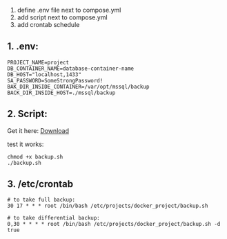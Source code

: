 1.	define .env file next to compose.yml
2.	add script next to compose.yml
3.	add crontab schedule

## 1. .env:
```
PROJECT_NAME=project
DB_CONTAINER_NAME=database-container-name
DB_HOST="localhost,1433"
SA_PASSWORD=SomeStrongPassword!
BAK_DIR_INSIDE_CONTAINER=/var/opt/mssql/backup
BACK_DIR_INSIDE_HOST=./mssql/backup
```

## 2. Script:

Get it here: [Download](https://raw.githubusercontent.com/mohammadfalahat/mssql-container-backup-script/refs/heads/main/backup.sh)

test it works:
```
chmod +x backup.sh
./backup.sh
```

## 3. /etc/crontab

```
# to take full backup:
30 17 * * * root /bin/bash /etc/projects/docker_project/backup.sh

# to take differential backup:
0,30 * * * * root /bin/bash /etc/projects/docker_project/backup.sh -d true
```
